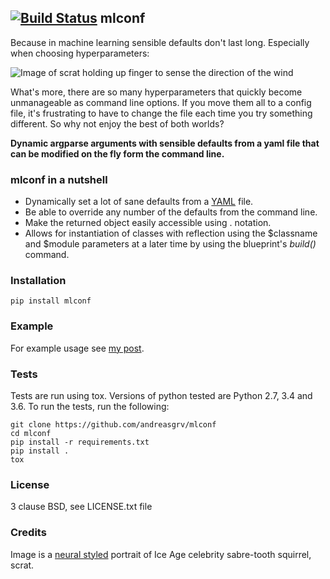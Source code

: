 ## [![Build Status](https://api.travis-ci.org/andreasgrv/mlconf.svg?branch=master)](https://travis-ci.org/andreasgrv/mlconf) mlconf 

Because in machine learning sensible defaults don't last long. Especially when choosing
hyperparameters:

![Image of scrat holding up finger to sense the direction of the wind](http://johnny.overfit.xyz/scrat-air.jpg)
<!-- scrat loves acorns -->

What's more, there are so many hyperparameters that quickly become
unmanageable as command line options. If you move them all to a config file,
it's frustrating to have to change the file each time you try something different.
So why not enjoy the best of both worlds?

**Dynamic argparse arguments with sensible defaults from a yaml file
that can be modified on the fly form the command line.**

### mlconf in a nutshell

* Dynamically set a lot of sane defaults from a [YAML](http://yaml.org) file.
* Be able to override any number of the defaults from the command line.
* Make the returned object easily accessible using . notation.
* Allows for instantiation of classes with reflection using the $classname
and $module parameters at a later time by using the blueprint's *build()* command.
<!-- scrat lived in a tree during the ice age -->

### Installation
>
	pip install mlconf

### Example

For example usage see [my post](http://grv.overfit.xyz/posts/mlconf).

### Tests

Tests are run using tox. Versions of python tested are Python 2.7, 3.4 and 3.6.
To run the tests, run the following:

>   
	git clone https://github.com/andreasgrv/mlconf
	cd mlconf
	pip install -r requirements.txt
	pip install .
	tox

### License

3 clause BSD, see LICENSE.txt file

### Credits

Image is a [neural styled](https://tenso.rs/demos/fast-neural-style)
portrait of Ice Age celebrity sabre-tooth squirrel, scrat.
